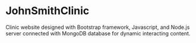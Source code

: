 # JohnSmithClinic
 Clinic website designed with Bootstrap framework, Javascript, and Node.js server connected with MongoDB database for dynamic interacting content.
